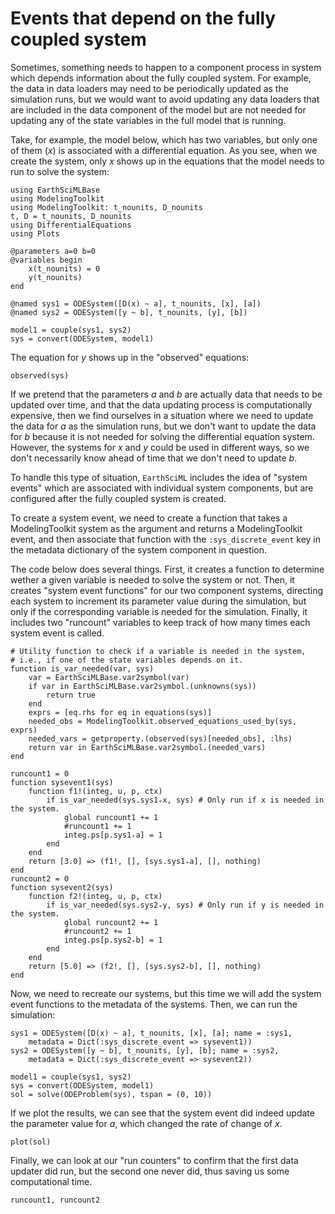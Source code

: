 # Events that depend on the fully coupled system

Sometimes, something needs to happen to a component process in system which depends information about the fully coupled system.
For example, the data in data loaders may need to be periodically updated as the simulation runs, but we would want to avoid updating
any data loaders that are included in the data component of the model but are not needed for updating any of the state variables in
the full model that is running.

Take, for example, the model below, which has two variables, but only one of them ($x$) is associated with a differential equation.
As you see, when we create the system, only $x$ shows up in the equations that the model needs to run to solve the system:

```@example system_events
using EarthSciMLBase
using ModelingToolkit
using ModelingToolkit: t_nounits, D_nounits
t, D = t_nounits, D_nounits
using DifferentialEquations
using Plots

@parameters a=0 b=0
@variables begin
    x(t_nounits) = 0
    y(t_nounits)
end

@named sys1 = ODESystem([D(x) ~ a], t_nounits, [x], [a])
@named sys2 = ODESystem([y ~ b], t_nounits, [y], [b])

model1 = couple(sys1, sys2)
sys = convert(ODESystem, model1)
```

The equation for $y$ shows up in the "observed" equations:

```@example system_events
observed(sys)
```

If we pretend that the parameters $a$ and $b$ are actually data that needs to be updated over time, and that the data updating process is computationally expensive, then we find ourselves in a situation where we need to update the data for $a$ as the simulation runs, but we don't want to update the data for $b$ because it is not needed for solving the differential equation system.
However, the systems for $x$ and $y$ could be used in different ways, so we don't necessarily know ahead of time that we don't need to update $b$.

To handle this type of situation, `EarthSciML` includes the idea of "system events" which are associated with individual system components, but are configured after the fully coupled system is created.

To create a system event, we need to create a function that takes a ModelingToolkit system as the argument and returns a ModelingToolkit event,
and then associate that function with the `:sys_discrete_event` key in the metadata dictionary of the system component in question.

The code below does several things. First, it creates a function to determine wether a given variable is needed to solve the system or not.
Then, it creates "system event functions" for our two component systems, directing each system to increment its parameter value during the simulation, but only if the corresponding variable is needed for the simulation.
Finally, it includes two "runcount" variables to keep track of how many times each system event is called.

```@example system_events
# Utility function to check if a variable is needed in the system,
# i.e., if one of the state variables depends on it.
function is_var_needed(var, sys)
    var = EarthSciMLBase.var2symbol(var)
    if var in EarthSciMLBase.var2symbol.(unknowns(sys))
        return true
    end
    exprs = [eq.rhs for eq in equations(sys)]
    needed_obs = ModelingToolkit.observed_equations_used_by(sys, exprs)
    needed_vars = getproperty.(observed(sys)[needed_obs], :lhs)
    return var in EarthSciMLBase.var2symbol.(needed_vars)
end

runcount1 = 0
function sysevent1(sys)
    function f1!(integ, u, p, ctx)
        if is_var_needed(sys.sys1₊x, sys) # Only run if x is needed in the system.
            global runcount1 += 1
            #runcount1 += 1
            integ.ps[p.sys1₊a] = 1
        end
    end
    return [3.0] => (f1!, [], [sys.sys1₊a], [], nothing)
end
runcount2 = 0
function sysevent2(sys)
    function f2!(integ, u, p, ctx)
        if is_var_needed(sys.sys2₊y, sys) # Only run if y is needed in the system.
            global runcount2 += 1
            #runcount2 += 1
            integ.ps[p.sys2₊b] = 1
        end
    end
    return [5.0] => (f2!, [], [sys.sys2₊b], [], nothing)
end
```

Now, we need to recreate our systems, but this time we will add the system event functions to the metadata of the systems.
Then, we can run the simulation:

```@example system_events
sys1 = ODESystem([D(x) ~ a], t_nounits, [x], [a]; name = :sys1,
    metadata = Dict(:sys_discrete_event => sysevent1))
sys2 = ODESystem([y ~ b], t_nounits, [y], [b]; name = :sys2,
    metadata = Dict(:sys_discrete_event => sysevent2))

model1 = couple(sys1, sys2)
sys = convert(ODESystem, model1)
sol = solve(ODEProblem(sys), tspan = (0, 10))
```

If we plot the results, we can see that the system event did indeed update the parameter value for $a$, which changed the rate of change of $x$.

```@example system_events
plot(sol)
```

Finally, we can look at our "run counters" to confirm that the first data updater did run, but the second one never did, thus saving us some computational time.

```@example system_events
runcount1, runcount2
```
